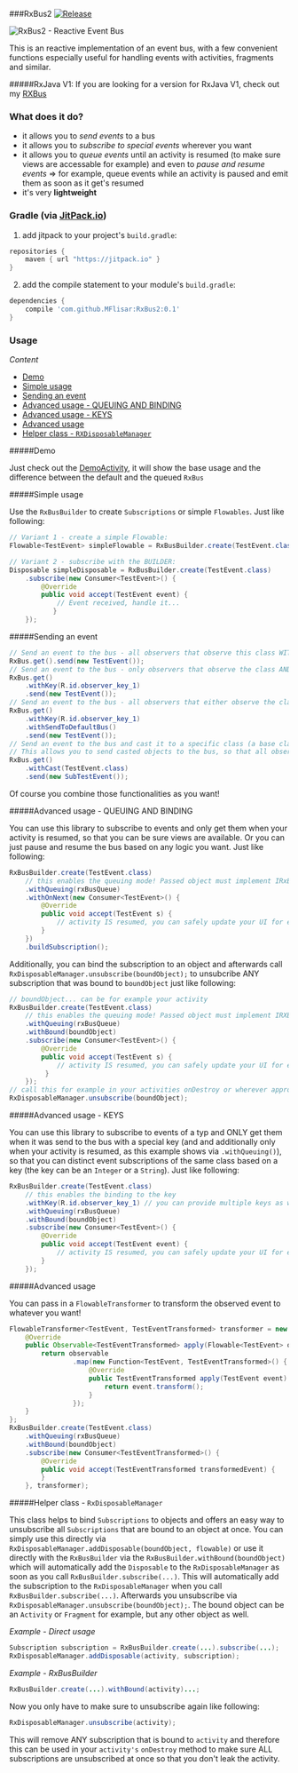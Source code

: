 ###RxBus2 [![Release](https://jitpack.io/v/MFlisar/RxBus2.svg)](https://jitpack.io/#MFlisar/RxBus2)

![RxBus2 - Reactive Event Bus](https://github.com/MFlisar/RxBus2/blob/master/logo/logo.png "RxBus2")

This is an reactive implementation of an event bus, with a few convenient functions especially useful for handling events with activities, fragments and similar.

#####RxJava V1: If you are looking for a version for RxJava V1, check out my [RXBus](https://github.com/MFlisar/RXBus)

### What does it do?

* it allows you to *send events* to a bus
* it allows you to *subscribe to special events* wherever you want
* it allows you to *queue events* until an activity is resumed (to make sure views are accessable for example) and even to *pause and resume events* => for example, queue events while an activity is paused and emit them as soon as it get's resumed
* it's very **lightweight**
 
### Gradle (via [JitPack.io](https://jitpack.io/))

1. add jitpack to your project's `build.gradle`:
```groovy
repositories {
    maven { url "https://jitpack.io" }
}
```
2. add the compile statement to your module's `build.gradle`:
```groovy
dependencies {
    compile 'com.github.MFlisar:RxBus2:0.1'
}
```

### Usage

*Content*

- [Demo](#demo)
- [Simple usage](#simple-usage)
- [Sending an event](#sending-an-event)
- [Advanced usage - QUEUING AND BINDING](#advanced-usage---queuing-and-binding)
- [Advanced usage - KEYS](#advanced-usage---keys)
- [Advanced usage](#advanced-usage)
- [Helper class - `RXDisposableManager`](#helper-class---rxdisposablemanager)

#####Demo

Just check out the [DemoActivity](https://github.com/MFlisar/RxBus2/blob/master/demo/src/main/java/com/michaelflisar/rxbus2/demo/DemoActivity.java), it will show the base usage and the difference between the default and the queued `RxBus`

#####Simple usage

Use the `RxBusBuilder` to create `Subscriptions` or simple `Flowables`. Just like following:
```java
// Variant 1 - create a simple Flowable:
Flowable<TestEvent> simpleFlowable = RxBusBuilder.create(TestEvent.class).build();

// Variant 2 - subscribe with the BUILDER:
Disposable simpleDisposable = RxBusBuilder.create(TestEvent.class)
    .subscribe(new Consumer<TestEvent>() {
        @Override
        public void accept(TestEvent event) {
            // Event received, handle it...
           }
    });
```

#####Sending an event

```java
// Send an event to the bus - all observers that observe this class WITHOUT a key will receive this event
RxBus.get().send(new TestEvent());
// Send an event to the bus - only observers that observe the class AND key will receive this event
RxBus.get()
    .withKey(R.id.observer_key_1)
    .send(new TestEvent());
// Send an event to the bus - all observers that either observe the class or the class AND key will receive this event
RxBus.get()
    .withKey(R.id.observer_key_1)
    .withSendToDefaultBus()
    .send(new TestEvent());
// Send an event to the bus and cast it to a specific class (a base class of multiple classes)
// This allows you to send casted objects to the bus, so that all observers of the casted class will receive this event (of course only if the cast of the send event is possible, otherwise an exception is thrown!)
RxBus.get()
    .withCast(TestEvent.class)
    .send(new SubTestEvent());
```

Of course you combine those functionalities as you want!

#####Advanced usage - QUEUING AND BINDING

You can use this library to subscribe to events and only get them when your activity is resumed, so that you can be sure views are available. Or you can just pause and resume the bus based on any logic you want. Just like following:
```java
RxBusBuilder.create(TestEvent.class)
    // this enables the queuing mode! Passed object must implement IRxBusQueue interface, see the demo app for an example
    .withQueuing(rxBusQueue)
    .withOnNext(new Consumer<TestEvent>() {
        @Override
        public void accept(TestEvent s) {
            // activity IS resumed, you can safely update your UI for example
        }
    })
    .buildSubscription();
```

Additionally, you can bind the subscription to an object and afterwards call `RxDisposableManager.unsubscribe(boundObject);` to unsubcribe ANY subscription that was bound to `boundObject` just like following:

```java
// boundObject... can be for example your activity
RxBusBuilder.create(TestEvent.class)
    // this enables the queuing mode! Passed object must implement IRXBusQueue interface, see the demo app for an example
    .withQueuing(rxBusQueue)
    .withBound(boundObject)
    .subscribe(new Consumer<TestEvent>() {
        @Override
        public void accept(TestEvent s) {
            // activity IS resumed, you can safely update your UI for example
         }
    });
// call this for example in your activities onDestroy or wherever appropriate to unsubscribe ALL subscriptions at once that are bound to the boundOBject
RxDisposableManager.unsubscribe(boundObject);
```

#####Advanced usage - KEYS

You can use this library to subscribe to events of a typ and ONLY get them when it was send to the bus with a special key (and and additionally only when your activity is resumed, as this example shows via `.withQueuing()`), so that you can distinct event subscriptions of the same class based on a key (the key can be an `Integer` or a `String`). Just like following:

```java
RxBusBuilder.create(TestEvent.class)
    // this enables the binding to the key
    .withKey(R.id.observer_key_1) // you can provide multiple keys as well
    .withQueuing(rxBusQueue)
    .withBound(boundObject)
    .subscribe(new Consumer<TestEvent>() {
        @Override
        public void accept(TestEvent event) {
            // activity IS resumed, you can safely update your UI for example
        }
    });
```

#####Advanced usage

You can pass in a `FlowableTransformer` to transform the observed event to whatever you want!

```java
FlowableTransformer<TestEvent, TestEventTransformed> transformer = new FlowableTransformer<TestEvent, TestEventTransformed>() {
    @Override
    public Observable<TestEventTransformed> apply(Flowable<TestEvent> observable) {
        return observable
                .map(new Function<TestEvent, TestEventTransformed>() {
                    @Override
                    public TestEventTransformed apply(TestEvent event) {
                        return event.transform();
                    }
                });
    }
};
RxBusBuilder.create(TestEvent.class)
    .withQueuing(rxBusQueue)
    .withBound(boundObject)
    .subscribe(new Consumer<TestEventTransformed>() {
        @Override
        public void accept(TestEventTransformed transformedEvent) {
        }
    }, transformer);
```

#####Helper class - `RxDisposableManager`

This class helps to bind `Subscriptions` to objects and offers an easy way to unsubscribe all `Subscriptions` that are bound to an object at once. You can simply use this directly via `RxDisposableManager.addDisposable(boundObject, flowable)` or use it directly with the `RxBusBuilder` via the `RxBusBuilder.withBound(boundObject)` which will automatically add the `Disposable` to the `RxDisposableManager` as soon as you call `RxBusBuilder.subscribe(...)`. This will automatically add the subscription to the `RxDisposableManager` when you call `RxBusBuilder.subscribe(...)`. Afterwards you unsubscribe via `RxDisposableManager.unsubscribe(boundObject);`. The bound object can be an `Activity` or `Fragment` for example, but any other object as well.

*Example - Direct usage*

```java
Subscription subscription = RxBusBuilder.create(...).subscribe(...);
RxDisposableManager.addDisposable(activity, subscription);
```

*Example - RxBusBuilder*

```java
RxBusBuilder.create(...).withBound(activity)...;
```

Now you only have to make sure to unsubscribe again like following:

```java
RxDisposableManager.unsubscribe(activity);
```

This will remove ANY subscription that is bound to `activity` and therefore this can be used in your `activity's` `onDestroy` method to make sure ALL subscriptions are unsubscribed at once so that you don't leak the activity.
